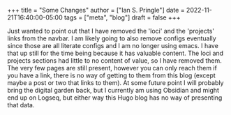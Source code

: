 +++
title = "Some Changes"
author = ["Ian S. Pringle"]
date = 2022-11-21T16:40:00-05:00
tags = ["meta", "blog"]
draft = false
+++

Just wanted to point out that I have removed the 'loci' and the 'projects' links
from the navbar. I am likely going to also remove configs eventually since those
are all literate configs and I am no longer using emacs. I have that up still
for the time being because it has valuable content. The loci and projects
sections had little to no content of value, so I have removed them. The very few
pages are still present, however you can only reach them if you have a link,
there is no way of getting to them from this blog (except maybe a post or two
that links to them). At some future point I will probably bring the digital
garden back, but I currently am using Obsidian and might end up on Logseq, but
either way this Hugo blog has no way of presenting that data.